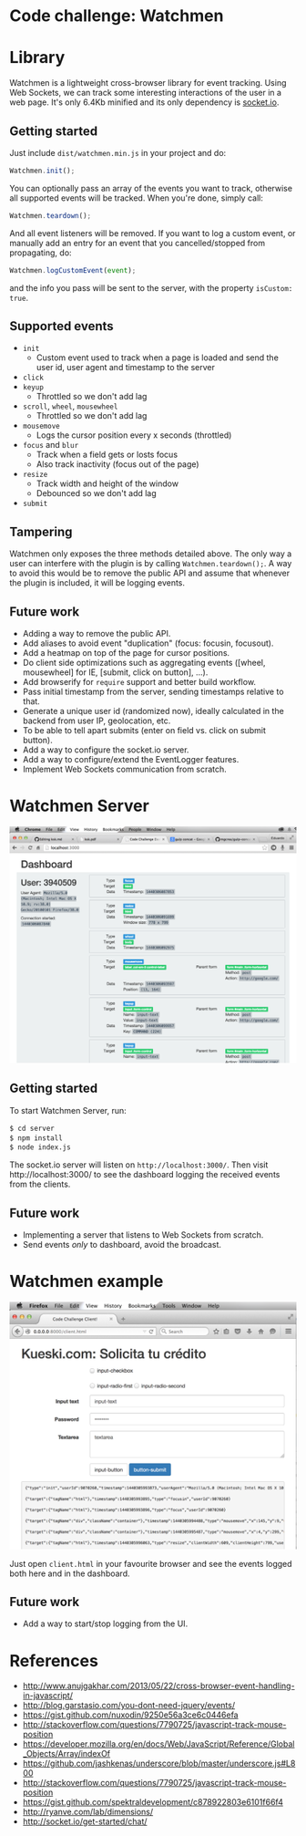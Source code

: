 # Code challenge: Watchmen

# Library

Watchmen is a lightweight cross-browser library for event tracking. Using Web Sockets, we can track some interesting interactions of the user in a web page. It's only 6.4Kb minified and its only dependency is [socket.io](http://socket.io/).

## Getting started

Just include `dist/watchmen.min.js` in your project and do:

```js
Watchmen.init();
```

You can optionally pass an array of the events you want to track, otherwise all supported events will be tracked. When you're done, simply call:

```js
Watchmen.teardown();
```

And all event listeners will be removed. If you want to log a custom event, or manually add an entry for an event that you cancelled/stopped from propagating, do:

```js
Watchmen.logCustomEvent(event);
```

and the info you pass will be sent to the server, with the property `isCustom: true`.

## Supported events

+ `init`
  + Custom event used to track when a page is loaded and send the user id, user agent and timestamp to the server
+ `click`
+ `keyup`
  + Throttled so we don't add lag
+ `scroll`, `wheel`, `mousewheel`
  + Throttled so we don't add lag
+ `mousemove`
  + Logs the cursor position every x seconds (throttled)
+ `focus` and `blur`
  + Track when a field gets or losts focus
  + Also track inactivity (focus out of the page)
+ `resize`
  + Track width and height of the window
  + Debounced so we don't add lag
+ `submit`

## Tampering

Watchmen only exposes the three methods detailed above. The only way a user can interfere with the plugin is by calling `Watchmen.teardown();`. A way to avoid this would be to remove the public API and assume that whenever the plugin is included, it will be logging events.

## Future work

+ Adding a way to remove the public API.
+ Add aliases to avoid event "duplication" (focus: focusin, focusout).
+ Add a heatmap on top of the page for cursor positions.
+ Do client side optimizations such as aggregating events ([wheel, mousewheel] for IE, [submit, click on button], ...).
+ Add browserify for `require` support and better build workflow.
+ Pass initial timestamp from the server, sending timestamps relative to that.
+ Generate a unique user id (randomized now), ideally calculated in the backend from user IP, geolocation, etc.
+ To be able to tell apart submits (enter on field vs. click on submit button).
+ Add a way to configure the socket.io server.
+ Add a way to configure/extend the EventLogger features.
+ Implement Web Sockets communication from scratch.

# Watchmen Server

![Watchmen server](images/ksk-server-dashboard.png)

## Getting started

To start Watchmen Server, run:

```bash
$ cd server
$ npm install
$ node index.js
```

The socket.io server will listen on `http://localhost:3000/`. Then visit http://localhost:3000/ to see the dashboard logging the received events from the clients.

## Future work

+ Implementing a server that listens to Web Sockets from scratch.
+ Send events *only* to dashboard, avoid the broadcast.

# Watchmen example

![Watchmen example](images/ksk-client.png)

Just open `client.html` in your favourite browser and see the events logged both here and in the dashboard.

## Future work

+ Add a way to start/stop logging from the UI.

# References

+ http://www.anujgakhar.com/2013/05/22/cross-browser-event-handling-in-javascript/
+ http://blog.garstasio.com/you-dont-need-jquery/events/
+ https://gist.github.com/nuxodin/9250e56a3ce6c0446efa
+ http://stackoverflow.com/questions/7790725/javascript-track-mouse-position
+ https://developer.mozilla.org/en/docs/Web/JavaScript/Reference/Global_Objects/Array/indexOf
+ https://github.com/jashkenas/underscore/blob/master/underscore.js#L800
+ http://stackoverflow.com/questions/7790725/javascript-track-mouse-position
+ https://gist.github.com/spektraldevelopment/c878922803e6101f66f4
+ http://ryanve.com/lab/dimensions/
+ http://socket.io/get-started/chat/
